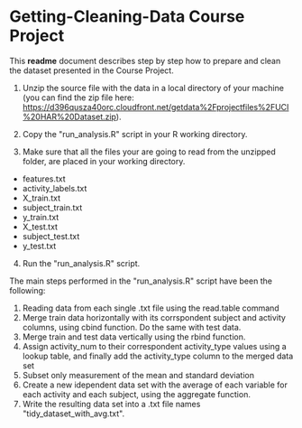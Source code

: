 # Getting-Cleaning-Data Course Project

This __readme__ document describes step by step how to prepare and clean the dataset presented in the Course Project.

1) Unzip the source file with the data in a local directory of your machine (you can find the zip file here: https://d396qusza40orc.cloudfront.net/getdata%2Fprojectfiles%2FUCI%20HAR%20Dataset.zip).

2) Copy the "run_analysis.R" script in your R working directory.

3) Make sure that all the files your are going to read from the unzipped folder, are placed in your working directory.
  - features.txt
  - activity_labels.txt
  - X_train.txt
  - subject_train.txt
  - y_train.txt
  - X_test.txt
  - subject_test.txt
  - y_test.txt

4) Run the "run_analysis.R" script.

The main steps performed in the "run_analysis.R" script have been the following:

1. Reading data from each single .txt file using the read.table command
2. Merge train data horizontally with its corrspondent subject and activity columns, using cbind function. Do the same with test data.
3. Merge train and test data vertically using the rbind function.
4. Assign activity_num to their correspondent activity_type values using a lookup table, and finally add the activity_type column to the merged data set
5. Subset only measurement of the mean and standard deviation
6. Create a new idependent data set with the average of each variable for each activity and each subject, using the aggregate function.
7. Write the resulting data set into a .txt file names "tidy_dataset_with_avg.txt".


